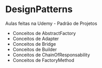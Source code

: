 # DesignPatterns
Aulas feitas na Udemy - Padrão de Projetos

- Conceitos de AbstractFactory
- Conceitos de Adapter
- Conceitos de Bridge
- Conceitos de Builder
- Conceitos de ChainOfResponsability
- Conceitos de FactoryMethod

